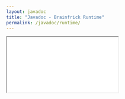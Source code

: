```yaml
---
layout: javadoc
title: "Javadoc - Brainfrick Runtime"
permalink: /javadoc/runtime/
---
```


<div class="javadoc-container">
  <iframe class="javadoc-frame" src="{{site.baseurl}}/apidoc/runtime/index"></iframe>
</div>


